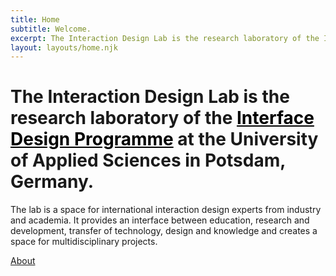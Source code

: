 ```yaml
---
title: Home
subtitle: Welcome.
excerpt: The Interaction Design Lab is the research laboratory of the Interface Design Programme at the University of Applied Sciences in Potsdam, Germany. The lab is a space for international interaction design experts from industry and academia. It provides an interface between education, research and development, transfer of technology, design and knowledge and creates a space for multidisciplinary projects.
layout: layouts/home.njk
---
```


# The <span class="highlight">Interaction Design Lab</span> is the research laboratory of the <a href="https://www.fh-potsdam.de/studium-weiterbildung/studiengaenge/interfacedesign-b" style="color:black;">Interface Design Programme</a> at the University of Applied Sciences in Potsdam, Germany. 

The lab is a space for international interaction design experts from industry and academia. It provides an interface between education, research and development, transfer of technology, design and knowledge and creates a space for multidisciplinary projects.

<a href="/{{locale}}/about/">About</a>